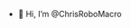 - 👋 Hi, I’m @ChrisRoboMacro



<!---
ChrisRoboMacro/ChrisRoboMacro is a ✨ special ✨ repository because its `README.md` (this file) appears on your GitHub profile.
You can click the Preview link to take a look at your changes.
--->
